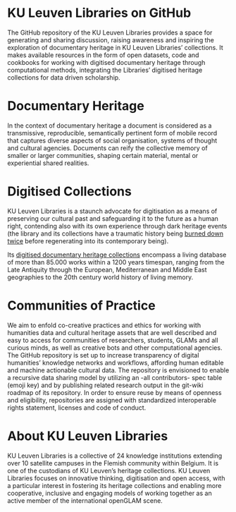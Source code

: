 # KU Leuven Libraries on GitHub

The GitHub repository of the KU Leuven Libraries provides a space for generating and sharing discussion, raising awareness and inspiring the exploration of documentary heritage in KU Leuven Libraries’ collections. It makes available resources in the form of open datasets, code and cookbooks for working with digitised documentary heritage through computational methods, integrating the Libraries’ digitised heritage collections for data driven scholarship.

  

# Documentary Heritage

In the context of documentary heritage a document is considered as a transmissive, reproducible, semantically pertinent form of mobile record that captures diverse aspects of social organisation, systems of thought and cultural agencies. Documents can reify the collective memory of smaller or larger communities, shaping certain material, mental or experiential shared realities.

  

# Digitised Collections

KU Leuven Libraries is a staunch advocate for digitisation as a means of preserving our cultural past and safeguarding it to the future as a human right, contending also with its own experience through dark heritage events (the library and its collections have a traumatic history being [burned down twice](https://bib.kuleuven.be/english/about/hIistory-tourism) before regenerating into its contemporary being).

Its [digitised documentary heritage collections](https://limo.libis.be/primo-explore/collectionDiscovery?vid=KULeuven&collectionId=81386064490001488&lang=en_US) encompass a living database of more than 85.000 works within a 1200 years timespan, ranging from the Late Antiquity through the European, Mediterranean and Middle East geographies to the 20th century world history of living memory.

  

# Communities of Practice

We aim to enfold co-creative practices and ethics for working with humanities data and cultural heritage assets that are well described and easy to access for communities of researchers, students, GLAMs and all curious minds, as well as creative bots and other computational agencies. The GitHub repository is set up to increase transparency of digital humanities’ knowledge networks and workflows, affording human editable and machine actionable cultural data. The repository is envisioned to enable a recursive data sharing model by utilizing an -all contributors- spec table (emoji key) and by publishing related research output in the git-wiki roadmap of its repository. In order to ensure reuse by means of openness and eligibility, repositories are assigned with standardized interoperable rights statement, licenses and code of conduct.

  

# About KU Leuven Libraries

KU Leuven Libraries is a collective of 24 knowledge institutions extending over 10 satellite campuses in the Flemish community within Belgium. It is one of the custodians of KU Leuven’s heritage collections. KU Leuven Libraries focuses on innovative thinking, digitisation and open access, with a particular interest in fostering its heritage collections and enabling more cooperative, inclusive and engaging models of working together as an active member of the international openGLAM scene.
